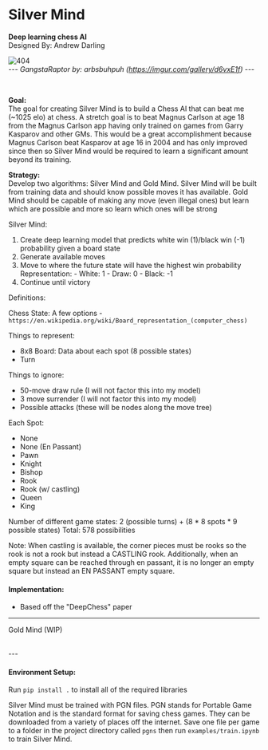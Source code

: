 # Silver Mind  
**Deep learning chess AI**  
Designed By: Andrew Darling

![404](https://i.imgur.com/f0RThee.jpg)  
--- *GangstaRaptor by: arbsbuhpuh (https://imgur.com/gallery/d6vxE1f)* ---

<br>

**Goal:**  
The goal for creating Silver Mind is to build a Chess AI that can beat me (~1025 elo) at chess. A stretch goal is to beat Magnus Carlson at age 18 from the Magnus Carlson app having only trained on games from Garry Kasparov and other GMs. This would be a great accomplishment because Magnus Carlson beat Kasparov at age 16 in 2004 and has only improved since then so Silver Mind would be required to learn a significant amount beyond its training.

**Strategy:**  
Develop two algorithms: Silver Mind and Gold Mind. Silver Mind will be built from training data and should know possible moves it has available. Gold Mind should be capable of making any move (even illegal ones) but learn which are possible and more so learn which ones will be strong

Silver Mind:
1) Create deep learning model that predicts white win (1)/black win (-1) probability given a board state
2) Generate available moves
3) Move to where the future state will have the highest win probability
	Representation:
		- White: 1
		- Draw: 0
		- Black: -1
4) Continue until victory

Definitions:

Chess State:
A few options - `https://en.wikipedia.org/wiki/Board_representation_(computer_chess)`

Things to represent:
 - 8x8 Board: Data about each spot (8 possible states)
 - Turn

Things to ignore:
 - 50-move draw rule (I will not factor this into my model)
 - 3 move surrender (I will not factor this into my model)
 - Possible attacks (these will be nodes along the move tree)

Each Spot:
 - None
 - None (En Passant)
 - Pawn
 - Knight
 - Bishop
 - Rook
 - Rook (w/ castling)
 - Queen
 - King

Number of different game states:
2 (possible turns) + (8 * 8 spots * 9 possible states)
Total: 578 possibilities

Note: When castling is available, the corner pieces must be rooks so the rook is not a rook but instead a CASTLING rook. Additionally, when an empty square can be reached through en passant, it is no longer an empty square but instead an EN PASSANT empty square.

#### Implementation:
  - Based off the "DeepChess" paper

---

Gold Mind (WIP)

<br>
---

#### Environment Setup:

Run `pip install .` to install all of the required libraries

Silver Mind must be trained with PGN files. PGN stands for Portable Game Notation and is the standard format for saving 
chess games. They can be downloaded from a variety of places off the internet. Save one file per game to a folder in 
the project directory called `pgns` then run `examples/train.ipynb` to train Silver Mind.
